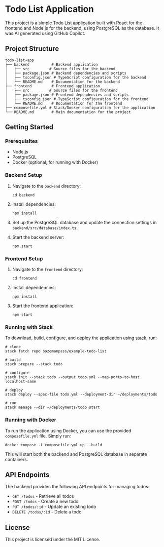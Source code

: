 # Todo List Application

This project is a simple Todo List application built with React for the frontend and Node.js for the backend, using PostgreSQL as the database.  It was AI generated using GitHub Copilot.

## Project Structure

```
todo-list-app
├── backend          # Backend application
│   ├── src         # Source files for the backend
│   ├── package.json # Backend dependencies and scripts
│   ├── tsconfig.json # TypeScript configuration for the backend
│   └── README.md    # Documentation for the backend
├── frontend         # Frontend application
│   ├── src         # Source files for the frontend
│   ├── package.json # Frontend dependencies and scripts
│   ├── tsconfig.json # TypeScript configuration for the frontend
│   └── README.md    # Documentation for the frontend
├── composefile.yml # Stack/Docker configuration for the application
└── README.md        # Main documentation for the project
```

## Getting Started

### Prerequisites

- Node.js
- PostgreSQL
- Docker (optional, for running with Docker)

### Backend Setup

1. Navigate to the `backend` directory:
   ```
   cd backend
   ```

2. Install dependencies:
   ```
   npm install
   ```

3. Set up the PostgreSQL database and update the connection settings in `backend/src/database/index.ts`.

4. Start the backend server:
   ```
   npm start
   ```

### Frontend Setup

1. Navigate to the `frontend` directory:
   ```
   cd frontend
   ```

2. Install dependencies:
   ```
   npm install
   ```

3. Start the frontend application:
   ```
   npm start
   ```

### Running with Stack
To download, build, configure, and deploy the application using [stack](https://github.com/bozemanpass/stack/), run:

```
# clone
stack fetch repo bozemanpass/example-todo-list

# build
stack prepare --stack todo

# configure
stack init --stack todo --output todo.yml --map-ports-to-host localhost-same

# deploy
stack deploy --spec-file todo.yml --deployment-dir ~/deployments/todo

# run
stack manage --dir ~/deployments/todo start
```

### Running with Docker

To run the application using Docker, you can use the provided `composefile.yml` file. Simply run:

```
docker compose -f composefile.yml up --build
```

This will start both the backend and PostgreSQL database in separate containers.

## API Endpoints

The backend provides the following API endpoints for managing todos:

- `GET /todos` - Retrieve all todos
- `POST /todos` - Create a new todo
- `PUT /todos/:id` - Update an existing todo
- `DELETE /todos/:id` - Delete a todo

## License

This project is licensed under the MIT License.
